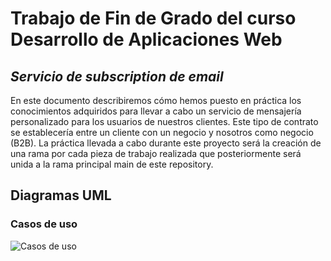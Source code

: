 # Trabajo de Fin de Grado del curso Desarrollo de Aplicaciones Web
## _Servicio de subscription de email_
En este documento describiremos cómo hemos puesto en práctica los conocimientos adquiridos para llevar a cabo un servicio de mensajería personalizado para los usuarios de nuestros clientes. Este tipo de contrato se establecería entre un cliente con un negocio y nosotros como negocio (B2B).
La práctica llevada a cabo durante este proyecto será la creación de una rama por cada pieza de trabajo realizada que posteriormente será unida a la rama principal main de este repository.

## Diagramas UML
### Casos de uso
![Casos de uso](https://github.com/RomanW05/TFG-email-subscription-service/blob/main/Diagrama_UML_casos_de_uso.drawio.png?raw=true)
